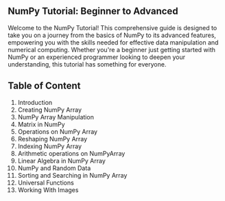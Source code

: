 ## NumPy Tutorial: Beginner to Advanced

Welcome to the NumPy Tutorial! This comprehensive guide is designed to take you on a journey from the basics of NumPy to its advanced features, empowering you with the skills needed for effective data manipulation and numerical computing. Whether you're a beginner just getting started with NumPy or an experienced programmer looking to deepen your understanding, this tutorial has something for everyone.

## Table of Content
1. Introduction
2. Creating NumPy Array
3. NumPy Array Manipulation
4. Matrix in NumPy
5. Operations on NumPy Array
6. Reshaping NumPy Array
7. Indexing NumPy Array
8. Arithmetic operations on NumPyArray
9. Linear Algebra in NumPy Array
10. NumPy and Random Data
11. Sorting and Searching in NumPy Array
12. Universal Functions
13. Working With Images
